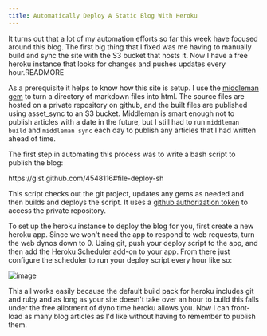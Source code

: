 ```yaml
---
title: Automatically Deploy A Static Blog With Heroku
---
```

It turns out that a lot of my automation efforts so far this week have focused around this blog. The first big thing that I fixed was me having to manually build and sync the site with the S3 bucket that hosts it. Now I have a free heroku instance that looks for changes and pushes updates every hour.READMORE

As a prerequisite it helps to know how this site is setup. I use the [middleman gem](http://middlemanapp.com/) to turn a directory of markdown files into html. The source files are hosted on a private repository on github, and the built files are published using asset_sync to an S3 bucket. Middleman is smart enough not to publish articles with a date in the future, but I still had to run `middleman build` and `middleman sync` each day to publish any articles that I had written ahead of time.

The first step in automating this process was to write a bash script to publish the blog:

<script src="https://gist.github.com/4548116.js"></script><noscript>https://gist.github.com/4548116#file-deploy-sh</noscript>

This script checks out the git project, updates any gems as needed and then builds and deploys the script. It uses a [github authorization token](http://developer.github.com/v3/oauth/#get-a-single-authorization) to access the private repository.

To set up the heroku instance to deploy the blog for you, first create a new heroku app. Since we won't need the app to respond to web requests, turn the web dynos down to 0. Using git, push your deploy script to the app, and then add the [Heroku Scheduler](https://addons.heroku.com/scheduler) add-on to your app. From there just configure the scheduler to run your deploy script every hour like so:

![image](https://acr-skitch.s3.amazonaws.com/Heroku_Scheduler-20130116-105230.png)

This all works easily because the default build pack for heroku includes git and ruby and as long as your site doesn't take over an hour to build this falls under the free allotment of dyno time heroku allows you. Now I can front-load as many blog articles as I'd like without having to remember to publish them.